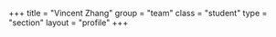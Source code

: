 +++
title = "Vincent Zhang"
group = "team"
class = "student"
type = "section"
layout = "profile"
+++
